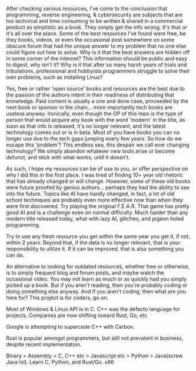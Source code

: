 After checking various resources, I've come to the conclusion that programming, reverse engineering, & cybersecurity are subjects that are too technical and time consuming to be written & shared in a commercial
product as simplistic as a book. They simply get the info wrong. It's that or it's all over the place. Some of the best resources I've found were free, be they books, videos, or even the occasional post somewhere
on some obscure forum that had the unique answer to my problem that no one else could figure out how to solve. Why is it that the best answers are hidden off in some corner of the internet? This information should
be public and easy to digest, why isn't it? Why is it that after so many harsh years of trials and tribulations, professional and hobbyists programmers struggle to solve their own problems, such as installing Linux?

Yes, free or rather 'open source' books and resources are the best due to the passion of the authors intent in their readiness of distributing that knowledge. Paid content is usually a one and done case, proceeded
by the next book or sponsor in the chain... more importantly tech books are useless anyway. Ironically, even though the OP of this repo is the type of person that would acquire any book with the word 'modern' in 
the title, as soon as that info is released, it's no longer relevant, and the latest technology comes out or is in beta. Most of you have books you can no longer use due to the tech gaps jumping every few years. So
how do we escape this 'problem'? This endless sea, this despair we call ever changing technology? We simply abandon whatever new tools arise or become defunct, and stick with what works, until it doesn't.

As such, I hope my resources can be of use to you, or offer perspective on why I did this in the first place. I was tired of finding 10+ year old rhetoric that has already changed or will change. However, some
of these old books were future proofed by genius authors... perhaps they had the ability to see into the future. Topics like AI have hardly changed, in fact, a lot of old school techniques are probably even more
effective now than when they were first discovered. Try playing the original F.E.A.R. That game has pretty good AI and is a challenge even on normal difficulty. Much harder than any modern title released today,
what with lazy AI, glitches, and pigeon holed programming. 

Try to use any fresh resource you get within the same year you get it, if not, within 2 years. Beyond that, if the data is no longer relevant, that is your responsibility to utilize it.
If it can be improved, that is also something you can do.

An alternative to looking for outdated resources, whether free or otherwise, is to simply frequent blog and forum posts, and maybe watch the occasional video. You may not learn as much or as quickly had you
simply picked up a book. But if you aren't reading, then you're probably coding or doing something else anyway. And if you aren't coding, then what are you here for? This project is for coders, go on.

Most of Windows & Linux API is in C.
C++ was the defacto language for projects.
Companies are now shifting toward Rust, Go, etc

Google is attempting to supercede C++ with Carbon.

Rust is popular amongst programmers, but still not 
prevalent in business, despite recent implementation.

Binary = Assembly > C, C++ etc > Javascript etc > Python > Java(screw Java lol).
Learn C, Python, and Rust/Go. x86
